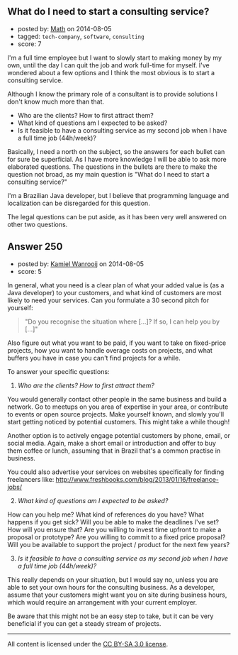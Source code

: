 ## What do I need to start a consulting service?

- posted by: [Math](https://stackexchange.com/users/2225566/math) on 2014-08-05
- tagged: `tech-company`, `software`, `consulting`
- score: 7

I'm a full time employee but I want to slowly start to making money by my own, until the day I can quit the job and work full-time for myself. I've wondered about a few options and I think the most obvious is to start a consulting service.

Although I know the primary role of a consultant is to provide solutions I don't know much more than that.

* Who are the clients? How to first attract them?
* What kind of questions am I expected to be asked?
* Is it feasible to have a consulting service as my second job when I have a full time job (44h/week)?

Basically, I need a north on the subject, so the answers for each bullet can for sure be superficial. As I have more knowledge I will be able to ask more elaborated questions. The questions in the bullets are there to make the question not broad, as my main question is "What do I need to start a consulting service?"

I'm a Brazilian Java developer, but I believe that programming language and localization can be disregarded for this question.

The legal questions can be put aside, as it has been very well answered on other two questions.


## Answer 250

- posted by: [Kamiel Wanrooij](https://stackexchange.com/users/2941/kamiel-wanrooij) on 2014-08-05
- score: 5

In general, what you need is a clear plan of what your added value is (as a Java developer) to your customers, and what kind of customers are most likely to need your services. Can you formulate a 30 second pitch for yourself:

> "Do you recognise the situation where [...]? If so, I can help you
> by [...]"

Also figure out what you want to be paid, if you want to take on fixed-price projects, how you want to handle overage costs on projects, and what buffers you have in case you can't find projects for a while.

To answer your specific questions:

1. *Who are the clients? How to first attract them?*

You would generally contact other people in the same business and build a network. Go to meetups on you area of expertise in your area, or contribute to events or open source projects. Make yourself known, and slowly you'll start getting noticed by potential customers. This might take a while though!

Another option is to actively engage potential customers by phone, email, or social media. Again, make a short email or introduction and offer to buy them coffee or lunch, assuming that in Brazil that's a common practise in business.

You could also advertise your services on websites specifically for finding freelancers like: http://www.freshbooks.com/blog/2013/01/16/freelance-jobs/

2. *What kind of questions am I expected to be asked?*

How can you help me? What kind of references do you have? What happens if you get sick? Will you be able to make the deadlines I've set? How will you ensure that? Are you willing to invest time upfront to make a proposal or prototype? Are you willing to commit to a fixed price proposal? Will you be available to support the project / product for the next few years?

3. *Is it feasible to have a consulting service as my second job when I have a full time job (44h/week)?*

This really depends on your situation, but I would say no, unless you are able to set your own hours for the consulting business. As a developer, assume that your customers might want you on site during business hours, which would require an arrangement with your current employer.

Be aware that this might not be an easy step to take, but it can be very beneficial if you can get a steady stream of projects.



---

All content is licensed under the [CC BY-SA 3.0 license](https://creativecommons.org/licenses/by-sa/3.0/).
